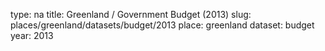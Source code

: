 type: na
title: Greenland / Government Budget (2013)
slug: places/greenland/datasets/budget/2013
place: greenland
dataset: budget
year: 2013
